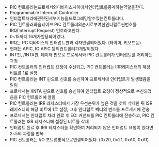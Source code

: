 * PIC 컨트롤러는프로세서와디바이스사이에서인터럽트를중계하는역할을한다.
* Programmable Interrupt Controller
* 인터럽트처리에관련된세부기능을프로그래밍할수있는컨트롤러다.
* PIC 컨트롤러와슬레이브 PIC 컨트롤러의순서로부여한인터럽트핀번호를 IRQ\(Interrupt Request\) 번호라고한다.
* 0~15까지 16개가할당되어있다.
* IRQ는 PC 디바이스의 인터럽트핀과 각자연결되어있다. \(타이머, 키보드등\)
* 현재는 APIC, IO APIC 등의컨트롤러가개발되었다.
* INT핀, /INTA핀, 데이터 핀으로 프로세서와 PIC 컨트롤러가 인터럽트를 처리하는 과정
* PIC 컨트롤러의 인터럽트 요청이 수신되고, PIC 컨트롤러는 IRR레지스터의 해당 비트를 1로 설정
* PIC 컨트롤러는 INT 핀으로 신호를 송신하여 프로세서에 인터럽트가 발생했음을 알림
* 프로세서는 /INTA 핀으로 신호를 송신하여 인터럽트 요청이 정상적으로 수신되었음을 PIC 컨트롤러에 알림
* PIC 컨트롤러는 IRR 레지스터에서 가장 우선순위가 높은 것을 찾아 삭제한 뒤 ISR 레지스터의 해당 비트에 1로 설정, 그후 인터럽트 벡터의 번호를 프로세서에 전송
* 프로세서는 인터럽트 처리 완료 후 EOI 커맨드를 PIC 컨트롤러에 전송하고, PIC 컨트롤러는 ISR 레지스터에 설정된 비트를 삭제
* 인터럽트 완료 후 IRR 레지스터를 확인하여 처리되지 않은 인터럽트 요청이 있다면 2~5의 과정을 반복
* PIC 컨트롤러는 I/O 포트맵방식으로연결되어있다. \(0x20, 0x21, 0xA0, 0xA1\)





